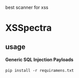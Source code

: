 best scanner for xss

<h1>XSSpectra</h1>

<h2>usage</h2>

#### Generic SQL Injection Payloads

    pip install -r requiramens.txt
